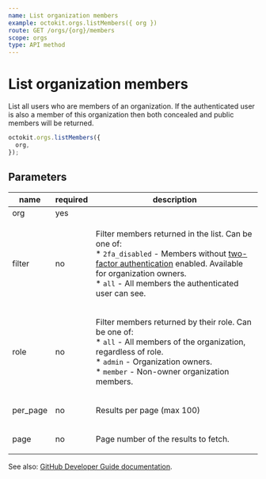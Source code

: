```yaml
---
name: List organization members
example: octokit.orgs.listMembers({ org })
route: GET /orgs/{org}/members
scope: orgs
type: API method
---
```


# List organization members

List all users who are members of an organization. If the authenticated user is also a member of this organization then both concealed and public members will be returned.

```js
octokit.orgs.listMembers({
  org,
});
```

## Parameters

<table>
  <thead>
    <tr>
      <th>name</th>
      <th>required</th>
      <th>description</th>
    </tr>
  </thead>
  <tbody>
    <tr><td>org</td><td>yes</td><td>

</td></tr>
<tr><td>filter</td><td>no</td><td>

Filter members returned in the list. Can be one of:  
\* `2fa_disabled` - Members without [two-factor authentication](https://github.com/blog/1614-two-factor-authentication) enabled. Available for organization owners.  
\* `all` - All members the authenticated user can see.

</td></tr>
<tr><td>role</td><td>no</td><td>

Filter members returned by their role. Can be one of:  
\* `all` - All members of the organization, regardless of role.  
\* `admin` - Organization owners.  
\* `member` - Non-owner organization members.

</td></tr>
<tr><td>per_page</td><td>no</td><td>

Results per page (max 100)

</td></tr>
<tr><td>page</td><td>no</td><td>

Page number of the results to fetch.

</td></tr>
  </tbody>
</table>

See also: [GitHub Developer Guide documentation](https://developer.github.com/v3/orgs/members/#list-organization-members).
